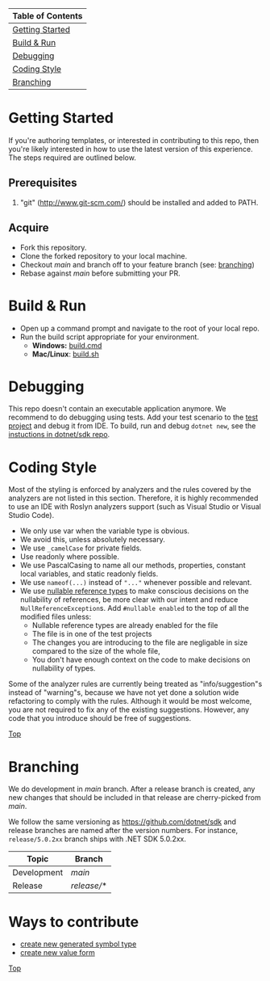 | Table of Contents |
|-------------------|
| [Getting Started](#getting-started) |
| [Build & Run](#build--run) |
| [Debugging](#debugging) |
| [Coding Style](#coding-style) |
| [Branching](#branching) |

# Getting Started #

If you're authoring templates, or interested in contributing to this repo, then you're likely interested in how to use the latest version of this experience.
The steps required are outlined below.

## Prerequisites ##

1. "git" (http://www.git-scm.com/) should be installed and added to PATH.

## Acquire

- Fork this repository.
- Clone the forked repository to your local machine.
- Checkout *main* and branch off to your feature branch (see: [branching](#branching))
- Rebase against *main* before submitting your PR.

# Build & Run

- Open up a command prompt and navigate to the root of your local repo.
- Run the build script appropriate for your environment.
     - **Windows:** [build.cmd](https://github.com/dotnet/templating/blob/main/build.cmd)
     - **Mac/Linux**: [build.sh](https://github.com/dotnet/templating/blob/main/build.sh) 

# Debugging

This repo doesn't contain an executable application anymore. We recommend to do debugging using tests.
Add your test scenario to the [test project](https://github.com/dotnet/templating/tree/main/test/Microsoft.TemplateEngine.IDE.IntegrationTests) and debug it from IDE.
To build, run and debug `dotnet new`, see the [instuctions in dotnet/sdk repo](https://github.com/dotnet/sdk#how-do-i-build-the-sdk).

# Coding Style #

Most of the styling is enforced by analyzers and the rules covered by the analyzers are not listed in this section. Therefore, it is highly recommended to use an IDE with Roslyn analyzers support (such as Visual Studio or Visual Studio Code).

* We only use var when the variable type is obvious.
* We avoid this, unless absolutely necessary.
* We use `_camelCase` for private fields.
* Use readonly where possible.
* We use PascalCasing to name all our methods, properties, constant local variables, and static readonly fields.
* We use `nameof(...)` instead of `"..."` whenever possible and relevant.
* We use [nullable reference types](https://docs.microsoft.com/en-us/dotnet/csharp/nullable-references) to make conscious decisions on the nullability of references, be more clear with our intent and reduce `NullReferenceException`s. Add `#nullable enabled` to the top of all the modified files unless:
  * Nullable reference types are already enabled for the file
  * The file is in one of the test projects
  * The changes you are introducing to the file are negligable in size compared to the size of the whole file,
  * You don't have enough context on the code to make decisions on nullability of types.

Some of the analyzer rules are currently being treated as "info/suggestion"s instead of "warning"s, because we have not yet done a solution wide refactoring to comply with the rules. Although it would be most welcome, you are not required to fix any of the existing suggestions. However, any code that you introduce should be free of suggestions.

[Top](#top)

# Branching #

We do development in *main* branch. After a release branch is created, any new changes that should be included in that release are cherry-picked from *main*.

We follow the same versioning as https://github.com/dotnet/sdk and release branches are named after the version numbers. For instance, `release/5.0.2xx` branch ships with .NET SDK 5.0.2xx.

| Topic | Branch |
|-------|-------|
| Development | *main* |
| Release | *release/** |

# Ways to contribute

- [create new generated symbol type](./contributing/how-to-create-new-generated-symbol.md)
- [create new value form](./contributing/how-to-create-new-value-form.md)

[Top](#top)
